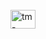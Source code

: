 
 



<div style="display: inline_block"><br>

  <img align="center" alt="tm-kotlin" height="30" width="40" src="https://img.shields.io/badge/Kotlin-0095D5?&style=for-the-badge&logo=kotlin&logoColor=white!">
